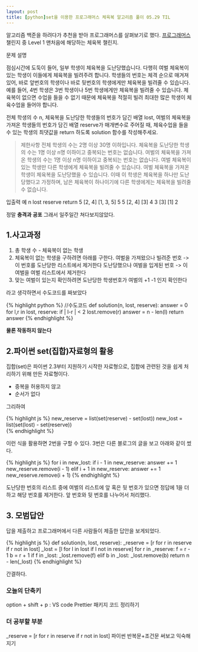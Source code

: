 ```yaml
---
layout: post
title: [python]set을 이용한 프로그래머스 체육복 알고리즘 풀이 05.29 TIL
---
```


알고리즘 백준을 하려다가 추천을 받아 프로그래머스를 살펴보기로 했다. 
<a href="https://programmers.co.kr/learn/challenges">프로그래머스</a> 챌린지 중 Level 1 맨처음에 해당하는 체육복 챌린지.  

<div class="message">
  문제 설명

  점심시간에 도둑이 들어, 일부 학생이 체육복을 도난당했습니다. 다행히 여벌 체육복이 있는 학생이 이들에게 체육복을 빌려주려 합니다. 학생들의 번호는 체격 순으로 매겨져 있어, 바로 앞번호의 학생이나 바로 뒷번호의 학생에게만 체육복을 빌려줄 수 있습니다. 예를 들어, 4번 학생은 3번 학생이나 5번 학생에게만 체육복을 빌려줄 수 있습니다. 체육복이 없으면 수업을 들을 수 없기 때문에 체육복을 적절히 빌려 최대한 많은 학생이 체육수업을 들어야 합니다.

  전체 학생의 수 n, 체육복을 도난당한 학생들의 번호가 담긴 배열 lost, 여벌의 체육복을 가져온 학생들의 번호가 담긴 배열 reserve가 매개변수로 주어질 때, 체육수업을 들을 수 있는 학생의 최댓값을 return 하도록 solution 함수를 작성해주세요.
</div>

> 제한사항 
    전체 학생의 수는 2명 이상 30명 이하입니다.
    체육복을 도난당한 학생의 수는 1명 이상 n명 이하이고 중복되는 번호는 없습니다.
    여벌의 체육복을 가져온 학생의 수는 1명 이상 n명 이하이고 중복되는 번호는 없습니다.
    여벌 체육복이 있는 학생만 다른 학생에게 체육복을 빌려줄 수 있습니다.
    여벌 체육복을 가져온 학생이 체육복을 도난당했을 수 있습니다. 이때 이 학생은 체육복을 하나만 도난당했다고 가정하며, 남은 체육복이 하나이기에 다른 학생에게는 체육복을 빌려줄 수 없습니다.

입출력 예
n	lost	reserve	    return
5	[2, 4]	[1, 3, 5]	 5
5	[2, 4]	[3]	         4
3	[3]	    [1]	         2

정말 **충격과 공포** 그래서 일주일간 쳐다보지않았다.

## 1.사고과정

1. 총 학생 수 - 체육복이 없는 학생
2. 체육복이 없는 학생을 구하려면 아래를 구한다.
    여벌을 가져왔으나 빌려준 번호 -> 이 번호를 도난당한 리스트에서 제거한다
    도난당했으나 여벌을 입게된 번호 -> 이 여벌을 여벌 리스트에서 제거한다
3. 맞는 여벌이 있는지 확인하려면 도난당한 학생번호가 여벌의 +1 -1 인지 확인한다

라고 생각하면서 수도코드를 짜보았다   

{% highlight python %}
//수도코드
def solution(n, lost, reserve):
     answer = 0    
     for l,r in lost, reserve:
         if | l-r | < 2 
            lost.remove(r)
    answer = n - len(l)
    return answer
{% endhighlight %}

<strong>물론 작동하지 않는다</strong>

## 2.파이썬 set(집합)자료형의 활용 

<div class ="message">
  집합(set)은 파이썬 2.3부터 지원하기 시작한 자료형으로, 집합에 관련된 것을 쉽게 처리하기 위해 만든 자료형이다. 
</div>

* 중복을 허용하지 않고
* 순서가 없다

그리하여 

{% highlight js %}
    new_reserve = list(set(reserve) - set(lost))
    new_lost = list(set(lost) - set(reserve))   
{% endhighlight %}

이런 식을 활용하면 2번을 구할 수 있다.
3번은 다른 블로그의 글을 보고 아래와 같이 썼다. 

{% highlight js %}
    for i in new_lost: 
        if i - 1 in new_reserve: 
            answer += 1 
            new_reserve.remove(i - 1) 
        elif i + 1 in new_reserve: 
            answer += 1 
            new_reserve.remove(i + 1) 
{% endhighlight %}

도난당한 번호의 리스트 중에 여벌의 리스트에 앞 혹은 뒷 번호가 있으면 정답에 1을 더하고 해당 번호를 제거한다.
앞 번호와 뒷 번호를 나누어서 처리했다.

## 3. 모범답안

답을 제출하고 프로그래머에서 다른 사람들이 제출한 답안을 보게되었다. 

{% highlight js %}
    def solution(n, lost, reserve):
    _reserve = [r for r in reserve if r not in lost]
    _lost = [l for l in lost if l not in reserve]
    for r in _reserve:
        f = r - 1
        b = r + 1
        if f in _lost:
            _lost.remove(f)
        elif b in _lost:
            _lost.remove(b)
    return n - len(_lost)
{% endhighlight %}

간결하다.

### 오늘의 단축키

option + shift + p : VS code Prettier 패키지 코드 정리하기 


### 더 공부할 부분

_reserve = [r for r in reserve if r not in lost] 파이썬 반복문+조건문 써보고 익숙해지기 